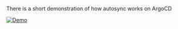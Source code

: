 There is a short demonstration of how autosync works on ArgoCD

[![Demo](https://github.com/user-attachments/assets/3c4e70a3-635c-4609-8dba-d7654905351d)](https://youtu.be/_8d-rRVjwXI)
